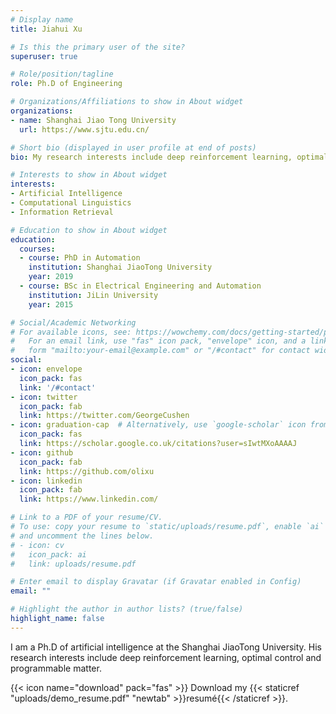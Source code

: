 ```yaml
---
# Display name
title: Jiahui Xu

# Is this the primary user of the site?
superuser: true

# Role/position/tagline
role: Ph.D of Engineering

# Organizations/Affiliations to show in About widget
organizations:
- name: Shanghai Jiao Tong University
  url: https://www.sjtu.edu.cn/

# Short bio (displayed in user profile at end of posts)
bio: My research interests include deep reinforcement learning, optimal control and programmable matter.

# Interests to show in About widget
interests:
- Artificial Intelligence
- Computational Linguistics
- Information Retrieval

# Education to show in About widget
education:
  courses:
  - course: PhD in Automation
    institution: Shanghai JiaoTong University
    year: 2019
  - course: BSc in Electrical Engineering and Automation
    institution: JiLin University
    year: 2015

# Social/Academic Networking
# For available icons, see: https://wowchemy.com/docs/getting-started/page-builder/#icons
#   For an email link, use "fas" icon pack, "envelope" icon, and a link in the
#   form "mailto:your-email@example.com" or "/#contact" for contact widget.
social:
- icon: envelope
  icon_pack: fas
  link: '/#contact'
- icon: twitter
  icon_pack: fab
  link: https://twitter.com/GeorgeCushen
- icon: graduation-cap  # Alternatively, use `google-scholar` icon from `ai` icon pack
  icon_pack: fas
  link: https://scholar.google.co.uk/citations?user=sIwtMXoAAAAJ
- icon: github
  icon_pack: fab
  link: https://github.com/olixu
- icon: linkedin
  icon_pack: fab
  link: https://www.linkedin.com/

# Link to a PDF of your resume/CV.
# To use: copy your resume to `static/uploads/resume.pdf`, enable `ai` icons in `params.toml`, 
# and uncomment the lines below.
# - icon: cv
#   icon_pack: ai
#   link: uploads/resume.pdf

# Enter email to display Gravatar (if Gravatar enabled in Config)
email: ""

# Highlight the author in author lists? (true/false)
highlight_name: false
---
```


I am a Ph.D of artificial intelligence at the Shanghai JiaoTong University. His research interests include deep reinforcement learning, optimal control and programmable matter. 

{{< icon name="download" pack="fas" >}} Download my {{< staticref "uploads/demo_resume.pdf" "newtab" >}}resumé{{< /staticref >}}.

